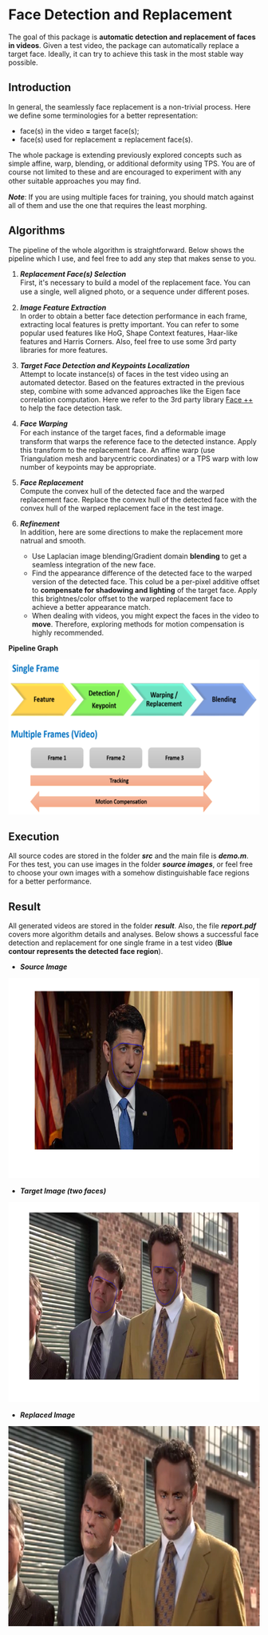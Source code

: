 # Face Detection and Replacement
The goal of this package is **automatic detection and replacement of faces in videos**. Given a test video, the package can automatically replace a target face. Ideally, it can try to achieve this task in the most stable way possible.       


Introduction
------------
In general, the seamlessly face replacement is a non-trivial process. Here we define some terminologies for a better representation:      
* face(s) in the video **=** target face(s);
* face(s) used for replacement **=** replacement face(s). 

The whole package is extending previously explored concepts such as simple affine, warp, blending, or additional deformity using TPS. You are of course not limited to these and are encouraged to experiment with any other suitable approaches you may ﬁnd.      

**_Note_**: If you are using multiple faces for training, you should match against all of them and use the one that requires the least morphing.


Algorithms
----------
The pipeline of the whole algorithm is straightforward. Below shows the pipeline which I use, and feel free to add any step that makes sense to you.

1. **_Replacement Face(s) Selection_**             
    First, it's necessary to build a model of the replacement face. You can use a single, well aligned photo, or a sequence under diﬀerent poses. 

2. **_Image Feature Extraction_**             
    In order to obtain a better face detection performance in each frame, extracting local features is pretty important. You can refer to some popular used features like HoG, Shape Context features, Haar-like features and Harris Corners. Also, feel free to use some 3rd party libraries for more features.
    
3. **_Target Face Detection and Keypoints Localization_**          
    Attempt to locate instance(s) of faces in the test video using an automated detector. Based on the features extracted in the previous step, combine with some advanced approaches like the Eigen face correlation computation. Here we refer to the 3rd party library [Face ++](https://www.faceplusplus.com.cn/) to help the face detection task.

4. **_Face Warping_**        
    For each instance of the target faces, ﬁnd a deformable image transform that warps the reference face to the detected instance. Apply this transform to the replacement face. An affine warp (use Triangulation mesh and barycentric coordinates) or a TPS warp with low number of keypoints may be appropriate. 

5. **_Face Replacement_**       
     Compute the convex hull of the detected face and the warped replacement face. Replace the convex hull of the detected face with the convex hull of the warped replacement face in the test image. 

6. **_Refinement_**       
    In addition, here are some directions to make the replacement more natrual and smooth.
    * Use Laplacian image blending/Gradient domain **blending** to get a seamless integration of the new face.
    * Find the appearance difference of the detected face to the warped version of the detected face. This colud be a per-pixel additive offset to **compensate for shadowing and lighting** of the target face. Apply this brightnes/color offset to the warped replacement face to achieve a better appearance match.
    * When dealing with videos, you might expect the faces in the video to **move**. Therefore, exploring methods for motion compensation is highly recommended.

**Pipeline Graph**
<div align=center>
 <img width="700" height="310" src="./source images/pipeline.png", alt="pipeline"/>
</div>



Execution
---------
All source codes are stored in the folder **_src_** and the main file is **_demo.m_**. For thes test, you can use images in the folder **_source images_**, or feel free to choose your own images with a somehow distinguishable face regions for a better performance. 


Result
------
All generated videos are stored in the folder **_result_**. Also, the file **_report.pdf_** covers more algorithm details and analyses. Below shows a successful face detection and replacement for one single frame in a test video (**Blue contour represents the detected face region**).

* **_Source Image_**
<div align=center>
 <img width="760" height="400" src="./result/im_source.png", alt="source face"/>
</div>

* **_Target Image (two faces)_**
<div align=center>
 <img width="760" height="400" src="./result/im_target.png", alt="target face"/>
</div>

* **_Replaced Image_**
<div align=center>
 <img width="760" height="400" src="./result/im_res.png", alt="result face"/>
</div>

